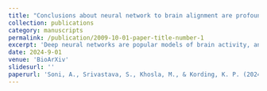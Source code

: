```yaml
---
title: "Conclusions about neural network to brain alignment are profoundly impacted by the similarity measure"
collection: publications
category: manuscripts
permalink: /publication/2009-10-01-paper-title-number-1
excerpt: 'Deep neural networks are popular models of brain activity, and many studies ask which neural networks provide the best fit. To make such comparisons, the papers use similarity measures such as Linear Predictivity or Representational Similarity Analysis (RSA). It is often assumed that these measures yield comparable results, making their choice inconsequential, but is it? Here we ask if and how the choice of measure affects conclusions. We find that the choice of measure influences layer-area correspondence as well as the ranking of models. We explore how these choices impact prior conclusions about which neural networks are most "brain-like". Our results suggest that widely held conclusions regarding the relative alignment of different neural network models with brain activity have fragile foundations.'
date: 2024-9-01
venue: 'BioArXiv'
slidesurl: ''
paperurl: 'Soni, A., Srivastava, S., Khosla, M., & Kording, K. P. (2024). Conclusions about neural network to brain alignment are profoundly impacted by the similarity measure. bioRxiv, 2024-08.'
---
```

